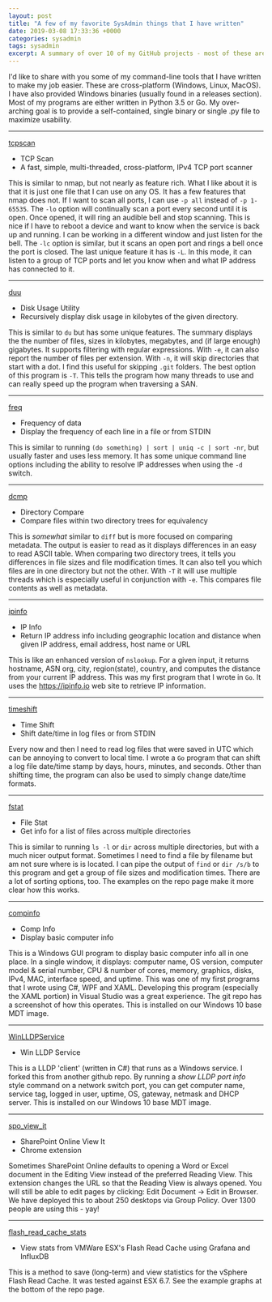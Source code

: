 ```yaml
---
layout: post
title: "A few of my favorite SysAdmin things that I have written"
date: 2019-03-08 17:33:36 +0000
categories: sysadmin
tags: sysadmin
excerpt: A summary of over 10 of my GitHub projects - most of these are stand-alone command-line executables
---
```


I'd like to share with you some of my command-line tools that I have written to make my job easier.  These are cross-platform (Windows, Linux, MacOS). I have also provided Windows binaries (usually found in a releases section).  Most of my programs are either written in Python 3.5 or Go. My over-arching goal is to provide a self-contained, single binary or single .py file to maximize usability.

___

[tcpscan](https://github.com/jftuga/tcpscan)

* TCP Scan
* A fast, simple, multi-threaded, cross-platform, IPv4 TCP port scanner

This is similar to nmap, but not nearly as feature rich.  What I like about it is that it is just one file that I
can use on any OS.  It has a few features that nmap does not.  If I want to scan all ports, I can use `-p all` instead of `-p 1-65535`.  The `-lo` option will continually scan a port every second until it is open. Once opened, it will ring an audible bell and stop scanning.  This is nice if I have to reboot a device and want to know when the service is back up and running.  I can be working in a different window and just listen for the bell.  The `-lc` option is similar, but it scans an open port and rings a bell once the port is closed.  The last unique feature it has is `-L`. In this mode, it can listen to a group of TCP ports and let you know when and what IP address has connected to it.

___

[duu](https://github.com/jftuga/duu)

* Disk Usage Utility
* Recursively display disk usage in kilobytes of the given directory.

This is similar to `du` but has some unique features.  The summary displays the the number of files, sizes in kilobytes, megabytes, and (if large enough) gigabytes.  It supports filtering with regular expressions.  With `-e`, it can also report the number of files per extension. With `-n`, it will skip directories that start with a dot.  I find this useful for skipping `.git` folders.  The best option of this program is `-T`.  This tells the program how many threads to use and can really speed up the program when traversing a SAN.

___

[freq](https://github.com/jftuga/freq)

* Frequency of data
* Display the frequency of each line in a file or from STDIN

This is similar to running `(do something) | sort | uniq -c | sort -nr`, but usually faster and uses less memory.  It has some unique command line options including the ability to resolve IP addresses when using the `-d` switch.

___

[dcmp](https://github.com/jftuga/dcmp-py)

* Directory Compare
* Compare files within two directory trees for equivalency

This is *somewhat* similar to `diff` but is more focused on comparing metadata.  The output is easier to read as it displays differences in an easy to read ASCII table.  When comparing two directory trees, it tells you differences in file sizes and file modification times.  It can also tell you which files are in one directory but not the other.  With 
`-T` it will use multiple threads which is especially useful in conjunction with `-e`.  This compares file contents as well as metadata.

___

[ipinfo](https://github.com/jftuga/ipinfo)

* IP Info
* Return IP address info including geographic location and distance when given IP address, email address, host name or URL

This is like an enhanced version of `nslookup`. For a given input, it returns hostname, ASN org, city, region(state), country, and computes the distance from your current IP address. This was my first program that I wrote in `Go`. It uses the https://ipinfo.io web site to retrieve IP information.

___

[timeshift](https://github.com/jftuga/timeshift)

* Time Shift
* Shift date/time in log files or from STDIN

Every now and then I need to read log files that were saved in UTC which can be annoying to convert to local time. I wrote a `Go` program that can shift a log file date/time stamp by days, hours, minutes, and seconds. Other than shifting time, the program can also be used to simply change date/time formats.

___

[fstat](https://github.com/jftuga/fstat)

* File Stat
* Get info for a list of files across multiple directories

This is similar to running `ls -l` or `dir` across multiple directories, but with a much nicer output format. Sometimes I need to find a file by filename but am not sure where is is located.  I can pipe the output of `find` or `dir /s/b` to this program and get a group of file sizes and modification times.  There are a lot of sorting options, too.  The examples on the repo page make it more clear how this works.

___

[compinfo](https://github.com/jftuga/compinfo)

* Comp Info
* Display basic computer info

This is a Windows GUI program to display basic computer info all in one place.  In a single window, it displays: computer name, OS version, computer model & serial number, CPU & number of cores, memory, graphics, disks, IPv4, MAC, interface speed, and uptime. This was one of my first programs that I wrote using C#, WPF and XAML.  Developing this program (especially the XAML portion) in Visual Studio was a great experience.  The git repo has a screenshot of how this operates. This is installed on our Windows 10 base MDT image.

___

[WinLLDPService](https://github.com/jftuga/WinLLDPService)

* Win LLDP Service

This is a LLDP 'client' (written in C#) that runs as a Windows service. I forked this from another github repo.  By running a *show LLDP port info* style command on a network switch port, you can get computer name, service tag, logged in user, uptime, OS, gateway, netmask and DHCP server.  This is installed on our Windows 10 base MDT image.

___

[spo_view_it](https://github.com/jftuga/spo_view_it)

* SharePoint Online View It
* Chrome extension

Sometimes SharePoint Online defaults to opening a Word or Excel document in the Editing View instead of the preferred Reading View. This extension changes the URL so that the Reading View is always opened. You will still be able to edit pages by clicking: Edit Document -> Edit in Browser. We have deployed this to about 250 desktops via Group Policy.  Over 1300 people are using this - yay!

___

[flash_read_cache_stats](https://github.com/jftuga/flash_read_cache_stats)

* View stats from VMWare ESX's Flash Read Cache using Grafana and InfluxDB

This is a method to save (long-term) and view statistics for the vSphere Flash Read Cache. It was tested against ESX 6.7. See the example graphs at the bottom of the repo page.


